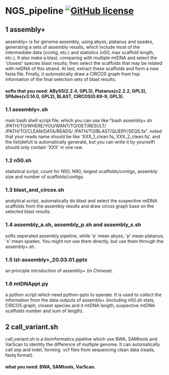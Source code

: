 # NGS_pipeline [![GitHub license](https://img.shields.io/badge/license-Apache%202.0-blue.svg)](https://github.com/lzlniu/NGS_pipeline/blob/main/LICENSE)
## 1 assembly+

assembly+ is for genome assembly, using abyss, platanus and spades, generating a sets of assembly results, which include most of the intermediate data (contig, etc.) and statistics (n50, max scaffold length, etc.). It also make a blast, comparing with multiple mtDNA and select the 'closest' species blast results; then select the scaffolds that may be related with mtDNA of this strand. At last, extract these scaffolds and form a new fasta file. Finally, it automatically draw a CIRCOS graph from hsp information of the final selection sets of blast results.

#### softs that you need: ABySS(2.2.4, GPL3), Platanus(v2.2.2, GPL3), SPAdes(v3.14.0, GPL2), BLAST, CIRCOS(0.69-9, GPL3).

### 1.1 assembly+.sh

main bash shell script file, which you can use like:"bash assembly+.sh /PATH/TO/WHERE/YOU/WANT/TO/GET/RESULT/ /PATH/TO/CLEAN/DATA/READS/ /PATH/TO/BLAST/QUERY/SEQS.fa". noted that your reads name should be like 'XXX_1_clean.fq, XXX_2_clean.fq', and the list(defult is automatically generate, but you can write it by yourself) should only contain 'XXX' in one row.

### 1.2 n50.sh

statistical script, count for N50, N90, largest scaffolds/contigs, assembly size and number of scaffolds/contigs.

### 1.3 blast_and_circos.sh

analytical script, automatically do blast and select the suspective mtDNA scaffolds from the assembly results and draw circos graph base on the selected blast results.

### 1.4 assembly_a.sh, assembly_p.sh and assembly_s.sh

softs seperated assembly pipeline, while 'a' mean abyss; 'p' mean platanus; 's' mean spades. You might not use them directly, but use them through the assembly+.sh.

### 1.5 lzl-assembly+_20.03.01.pptx

an principle introduction of assembly+ (in Chinese).

### 1.6 mtDNAppt.py

a python script which need python-pptx to operate. It is used to collect the information from the data outputs of assembly+ (including n50.sh stats, CIRCOS graph, closest species and it mtDNA length, suspective mtDNA scaffolds number and sum of length).

## 2 call_variant.sh

call_variant.sh is a bioinformatics pipeline which use BWA, SAMtools and VarScan to identity the difference of multiple genome. It can automatically call snp and indel, forming .vcf files from sequencing clean data (reads, fastq format).

#### what you need: BWA, SAMtools, VarScan.
